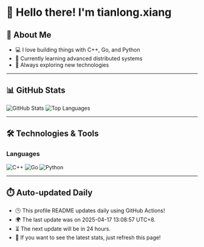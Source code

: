 # 👋 Hello there! I'm tianlong.xiang

## 🧠 About Me

- 💻 I love building things with C++, Go, and Python
- 🌱 Currently learning advanced distributed systems
- 🚀 Always exploring new technologies

---

## 📊 GitHub Stats

![GitHub Stats](https://github-readme-stats-chi-one-17.vercel.app/api?username=ttf248&hide_title=true&show_icons=true&hide=contribs&include_all_commits=true&count_private=true&bg_color=0000&text_color=8A919F&locale=cn&t=1744866537)
![Top Languages](https://github-readme-stats-chi-one-17.vercel.app/api/top-langs/?username=ttf248&hide_title=true&hide=html&layout=compact&bg_color=0000&text_color=8A919F&locale=cn&t=1744866537)

---

## 🛠️ Technologies & Tools

### Languages

![C++](https://img.shields.io/badge/C++-00599C?logo=c%2b%2b&logoColor=white&style=flat-square)
![Go](https://img.shields.io/badge/Go-00ADD8?logo=go&logoColor=white&style=flat-square)
![Python](https://img.shields.io/badge/Python-3776AB?logo=python&logoColor=white&style=flat-square)

---

## ⏱️ Auto-updated Daily

- 🕒 This profile README updates daily using GitHub Actions!
- 🌍 The last update was on 2025-04-17 13:08:57 UTC+8.
- ⏳ The next update will be in 24 hours.
- 🔄 If you want to see the latest stats, just refresh this page!
